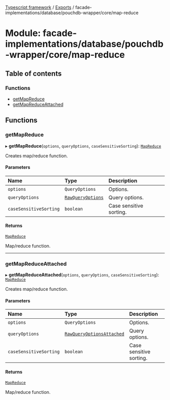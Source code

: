 [Typescript framework](../index.md) / [Exports](../modules.md) / facade-implementations/database/pouchdb-wrapper/core/map-reduce

# Module: facade-implementations/database/pouchdb-wrapper/core/map-reduce

## Table of contents

### Functions

- [getMapReduce](facade_implementations_database_pouchdb_wrapper_core_map_reduce.md#getmapreduce)
- [getMapReduceAttached](facade_implementations_database_pouchdb_wrapper_core_map_reduce.md#getmapreduceattached)

## Functions

### getMapReduce

▸ **getMapReduce**(`options`, `queryOptions`, `caseSensitiveSorting`): [`MapReduce`](../interfaces/facade_implementations_database_pouchdb_wrapper_core_types_misc.MapReduce.md)

Creates map/reduce function.

#### Parameters

| Name | Type | Description |
| :------ | :------ | :------ |
| `options` | `QueryOptions` | Options. |
| `queryOptions` | [`RawQueryOptions`](../interfaces/facade_implementations_database_pouchdb_wrapper_core_types_misc.RawQueryOptions.md) | Query options. |
| `caseSensitiveSorting` | `boolean` | Case sensitive sorting. |

#### Returns

[`MapReduce`](../interfaces/facade_implementations_database_pouchdb_wrapper_core_types_misc.MapReduce.md)

Map/reduce function.

___

### getMapReduceAttached

▸ **getMapReduceAttached**(`options`, `queryOptions`, `caseSensitiveSorting`): [`MapReduce`](../interfaces/facade_implementations_database_pouchdb_wrapper_core_types_misc.MapReduce.md)

Creates map/reduce function.

#### Parameters

| Name | Type | Description |
| :------ | :------ | :------ |
| `options` | `QueryOptions` | Options. |
| `queryOptions` | [`RawQueryOptionsAttached`](../interfaces/facade_implementations_database_pouchdb_wrapper_core_types_misc.RawQueryOptionsAttached.md) | Query options. |
| `caseSensitiveSorting` | `boolean` | Case sensitive sorting. |

#### Returns

[`MapReduce`](../interfaces/facade_implementations_database_pouchdb_wrapper_core_types_misc.MapReduce.md)

Map/reduce function.
